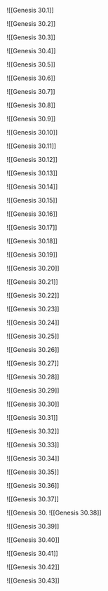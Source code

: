 ![[Genesis 30.1]]

![[Genesis 30.2]]

![[Genesis 30.3]]

![[Genesis 30.4]]

![[Genesis 30.5]]

![[Genesis 30.6]]

![[Genesis 30.7]]

![[Genesis 30.8]]

![[Genesis 30.9]]

![[Genesis 30.10]]

![[Genesis 30.11]]

![[Genesis 30.12]]

![[Genesis 30.13]]

![[Genesis 30.14]]

![[Genesis 30.15]]

![[Genesis 30.16]]

![[Genesis 30.17]]

![[Genesis 30.18]]

![[Genesis 30.19]]

![[Genesis 30.20]]

![[Genesis 30.21]]

![[Genesis 30.22]]

![[Genesis 30.23]]

![[Genesis 30.24]]

![[Genesis 30.25]]

![[Genesis 30.26]]

![[Genesis 30.27]]

![[Genesis 30.28]]

![[Genesis 30.29]]

![[Genesis 30.30]]

![[Genesis 30.31]]

![[Genesis 30.32]]

![[Genesis 30.33]]

![[Genesis 30.34]]

![[Genesis 30.35]]

![[Genesis 30.36]]

![[Genesis 30.37]]

![[Genesis 30.
![[Genesis 30.38]]

![[Genesis 30.39]]

![[Genesis 30.40]]

![[Genesis 30.41]]

![[Genesis 30.42]]

![[Genesis 30.43]]
